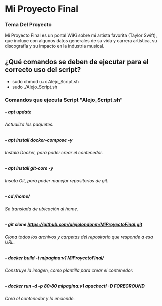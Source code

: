 # Mi Proyecto Final
### Tema Del Proyecto
Mi Proyecto Final es un portal WiKi sobre mi artista favorita (Taylor Swift), 
que incluye con algunos datos generales de su vida y carrera artística, su 
discografía y su impacto en la industria musical.

## ¿Qué comandos se deben de ejecutar para el correcto uso del script?
- sudo chmod u+x Alejo_Script.sh
- sudo ./Alejo_Script.sh

### Comandos que ejecuta Script "Alejo_Script.sh"
##### - apt update
###### Actualiza los paquetes.

##### - apt install docker-compose -y
###### Instala Docker, para poder crear el contenedor.

##### - apt install git-core -y
###### Insata Git, para poder manejar repositorios de git.

##### - cd /home/
###### Se translada de ubicación al home.

##### - git clone https://github.com/alejolondonm/MiProyectoFinal.git
###### Clona todos los archivos y carpetas del repositorio que responde a esa URL.

##### - docker build -t mipagina:v1 MiProyectoFinal/
###### Construye la imagen, como plantilla para crear el contenedor.

##### - docker run -d -p 80:80 mipagina:v1 apachectl -D FOREGROUND
###### Crea el contenedor y lo enciende.